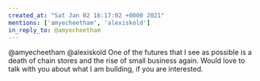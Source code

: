 ```yaml
---
created_at: "Sat Jan 02 16:17:02 +0000 2021"
mentions: ['amyecheetham', 'alexiskold']
in_reply_to: @amyecheetham
---
```


@amyecheetham @alexiskold One of the futures that I see as possible is a death of chain stores and the rise of small business again. Would love to talk with you about what I am building, if you are interested.